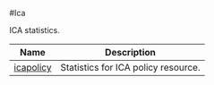 #Ica

ICA statistics.


<table><thead><tr><th>Name</th><th>Description</th></tr></thead><tbody><tr><td><a href="../../../statistics/ica/icapolicy/icapolicy">icapolicy</a></td><td>Statistics for ICA policy resource.</td><tr></tbody></table>
